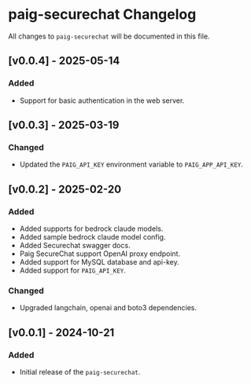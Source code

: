 # paig-securechat Changelog
All changes to `paig-securechat` will be documented in this file.

## [v0.0.4] - 2025-05-14
### Added
- Support for basic authentication in the web server.


## [v0.0.3] - 2025-03-19
### Changed
- Updated the `PAIG_API_KEY` environment variable to `PAIG_APP_API_KEY`.

## [v0.0.2] - 2025-02-20 
### Added
- Added supports for bedrock claude models.
- Added sample bedrock claude model config.
- Added Securechat swagger docs.
- Paig SecureChat support OpenAI proxy endpoint.
- Added support for MySQL database and api-key.
- Added support for `PAIG_API_KEY`.

### Changed
- Upgraded langchain, openai and boto3 dependencies.

## [v0.0.1] - 2024-10-21
### Added
- Initial release of the `paig-securechat`.
